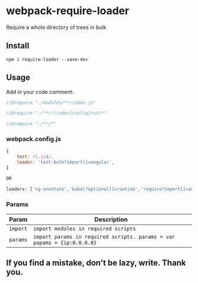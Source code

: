 # webpack-require-loader
Require a whole directory of trees in bulk

## Install

`npm i require-loader --save-dev`

## Usage
Add in your code comment:
```js
//@require "./modules/**/index.js"

//@require "./**/!(index|config|run)*"

//@require "./**/*"
```

### webpack.config.js
```js
{
	test: /\.js$/,
    loader: 'test-bulk?import[]=angular',
}

OR

loaders: ['ng-annotate','babel?optional[]=runtime','require?import[]=angular,import[]=$=jquery,params={ip:0.0.0.0}']
```

### Params

Param | Description
------------|-------
`import` | `import modules in required scripts`
`params` | `import params in required scripts. params = var papams = {ip:0.0.0.0}`

## If you find a mistake, don't be lazy, write. Thank you.